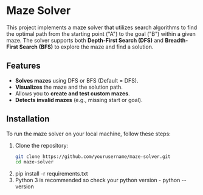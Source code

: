 # Maze Solver

This project implements a maze solver that utilizes search algorithms to find the optimal path from the starting point ("A") to the goal ("B") within a given maze. The solver supports both **Depth-First Search (DFS)** and **Breadth-First Search (BFS)** to explore the maze and find a solution.

## Features

- **Solves mazes** using DFS or BFS (Default = DFS).
- **Visualizes** the maze and the solution path.
- Allows you to **create and test custom mazes**.
- **Detects invalid mazes** (e.g., missing start or goal).

## Installation

To run the maze solver on your local machine, follow these steps:

1. Clone the repository:
   ```bash
   git clone https://github.com/yourusername/maze-solver.git
   cd maze-solver
   
2. pip install -r requirements.txt
3. Python 3 is recommended so check your python version - python --version
